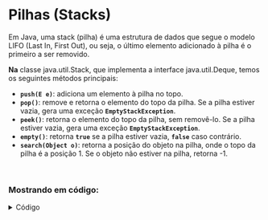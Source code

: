 # Pilhas (Stacks) 

Em Java, uma stack (pilha) é uma estrutura de dados que segue o modelo LIFO (Last In, First Out), ou seja, o último elemento adicionado à pilha é o primeiro a ser removido.

**Na** classe java.util.Stack, que implementa a interface java.util.Deque, temos os seguintes métodos principais:

- **`push(E e)`**: adiciona um elemento à pilha no topo.
- **`pop()`**: remove e retorna o elemento do topo da pilha. Se a pilha estiver vazia, gera uma exceção **`EmptyStackException`**.
- **`peek()`**: retorna o elemento do topo da pilha, sem removê-lo. Se a pilha estiver vazia, gera uma exceção **`EmptyStackException`**.
- **`empty()`**: retorna **`true`** se a pilha estiver vazia, **`false`** caso contrário.
- **`search(Object o)`**: retorna a posição do objeto na pilha, onde o topo da pilha é a posição 1. Se o objeto não estiver na pilha, retorna -1.
  
<br>

### Mostrando em código:
<details>
<summary>Código</summary>

```java
//Class "main"
package com.projeto.Stack;

import java.util.Stack;

public class Main {
    public static void main(String[] args) {
        //Criando pilhas do objeto "Carro" (pilha_de_carros)
        Stack<Carro> pilha_de_carros = new Stack<>();

        //Método push (Adicionando carros na "pilha_de_carros")
        pilha_de_carros.push(new Carro("Ford"));
        pilha_de_carros.push(new Carro("Toyota"));
        pilha_de_carros.push(new Carro("Fiat")); //último adicionado vai pro topo da pilha

        //Mostrando "pilha_de_carros" na tela
        System.out.println("Lista de carros: " + pilha_de_carros);

        //Método pop (Mostrando objeto removido do topo da pilha)
        System.out.println(pilha_de_carros.pop());

        //Método peek (Pega e mostra o elemento do topo sem remover)
        System.out.println("Novo top da lista: " + pilha_de_carros.peek());

        //Método isEmpty (Testa se a pilha esta vazia)
        System.out.println("A pilha esta vazia ? " + pilha_de_carros.empty());

    }
}
```

```java
//Class "Carros"
package com.projeto.Stack;

import java.util.Objects;

public class Carro {
    String marca;

    //Construtor
    public Carro(String marca) {
        this.marca = marca;
    }

    //Getters e setters
    public String getMarca() {
        return marca;
    }
    public void setMarca(String marca) {
        this.marca = marca;
    }

    //Método "Equals"
    @Override
    public boolean equals(Object o) {
        if (this == o) return true;
        if (o == null || getClass() != o.getClass()) return false;
        Carro carro = (Carro) o;
        return Objects.equals(marca, carro.marca);
    }
    //Método "hashCode"
    @Override
    public int hashCode() {
        return Objects.hash(marca);
    }
    //Método "toString"
    @Override
    public String toString() {
        return "Carro{" +
                "marca='" + marca + '\'' +
                '}';
    }
}
```

</details>
